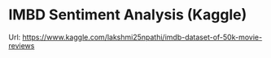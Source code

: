 # IMBD Sentiment Analysis (Kaggle)
Url: https://www.kaggle.com/lakshmi25npathi/imdb-dataset-of-50k-movie-reviews
